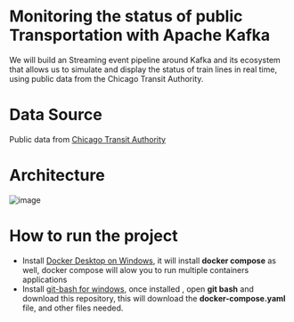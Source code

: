 # Monitoring the status of public Transportation with Apache Kafka
We will build an Streaming event pipeline around Kafka and its ecosystem that allows us to simulate and display the status of train lines in real time, using public data from the Chicago Transit Authority.

# Data Source
Public data from <a href="https://www.transitchicago.com/data/"> Chicago Transit Authority </a>

# Architecture

![image](https://user-images.githubusercontent.com/8701464/124824036-78558d00-df37-11eb-8db2-809633a05bd4.png)


# How to run the project

- Install <a href="https://docs.docker.com/docker-for-windows/install/">Docker Desktop on Windows</a>, it will install **docker compose** as well, docker compose will alow you to run multiple containers applications
- Install <a href="https://www.stanleyulili.com/git/how-to-install-git-bash-on-windows/">git-bash for windows</a>, once installed , open **git bash** and download this repository, this will download the **docker-compose.yaml** file, and other files needed.








